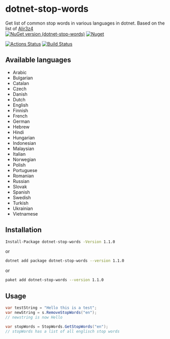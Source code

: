 # dotnet-stop-words
Get list of common stop words in various languages in dotnet. Based on the list of [Alir3z4](https://github.com/Alir3z4/stop-words/)    
[![NuGet version (dotnet-stop-words)](https://img.shields.io/nuget/v/dotnet-stop-words.svg?style=flat-square)](https://www.nuget.org/packages/dotnet-stop-words/)
[![Nuget](https://img.shields.io/nuget/dt/dotnet-stop-words)](https://www.nuget.org/packages/dotnet-stop-words/)

[![Actions Status](https://github.com/hklemp/dotnet-stop-words/workflows/CI/badge.svg)](https://github.com/hklemp/dotnet-stop-words/actions)
[![Build Status](https://travis-ci.org/hklemp/dotnet-stop-words.svg?branch=master)](https://travis-ci.org/hklemp/dotnet-stop-words/)



## Available languages
* Arabic
* Bulgarian
* Catalan
* Czech
* Danish
* Dutch
* English
* Finnish
* French
* German
* Hebrew
* Hindi
* Hungarian
* Indonesian
* Malaysian
* Italian
* Norwegian
* Polish
* Portuguese
* Romanian
* Russian
* Slovak
* Spanish
* Swedish
* Turkish
* Ukrainian
* Vietnamese
 
## Installation
``` bash
Install-Package dotnet-stop-words -Version 1.1.0
``` 
or
``` bash
dotnet add package dotnet-stop-words --version 1.1.0
``` 
or
``` bash
paket add dotnet-stop-words --version 1.1.0
``` 

## Usage
```csharp
var testString = "Hello this is a test";
var newString = s.RemoveStopWords("en");
// newstring is now Hello
```

```csharp
var stopWords = StopWords.GetStopWords("en");
// stopWords has a list of all englisch stop words
```
